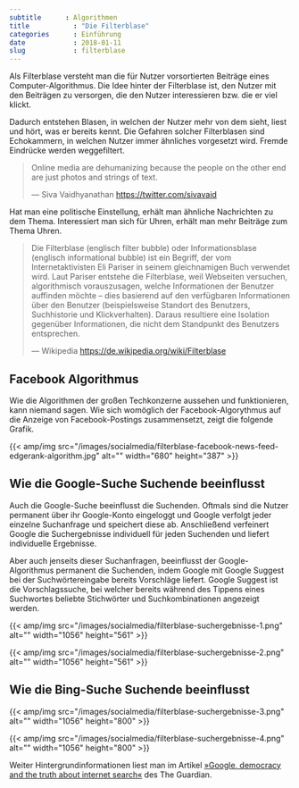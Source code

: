 ```yaml
---
subtitle      : Algorithmen
title           : "Die Filterblase"
categories      : Einführung
date            : 2018-01-11
slug            : filterblase
---
```

Als Filterblase versteht man die für Nutzer vorsortierten Beiträge eines Computer-Algorithmus. Die Idee hinter der Filterblase ist, den Nutzer mit den Beiträgen zu versorgen, die den Nutzer interessieren bzw. die er viel klickt.
<!-- readmore -->

Dadurch entstehen Blasen, in welchen der Nutzer mehr von dem sieht, liest und hört, was er bereits kennt. Die Gefahren solcher Filterblasen sind Echokammern, in welchen Nutzer immer ähnliches vorgesetzt wird. Fremde Eindrücke werden weggefiltert.

> Online media are dehumanizing because the people on the other end are
> just photos and strings of text.
> 
> —  Siva Vaidhyanathan https://twitter.com/sivavaid 

Hat man eine politische Einstellung, erhält man ähnliche Nachrichten zu dem Thema. Interessiert man sich für Uhren, erhält man mehr Beiträge zum Thema Uhren.

> Die Filterblase (englisch filter bubble) oder Informationsblase
> (englisch informational bubble) ist ein Begriff, der vom
> Internetaktivisten Eli Pariser in seinem gleichnamigen Buch verwendet
> wird. Laut Pariser entstehe die Filterblase, weil Webseiten versuchen,
> algorithmisch vorauszusagen, welche Informationen der Benutzer
> auffinden möchte – dies basierend auf den verfügbaren Informationen
> über den Benutzer (beispielsweise Standort des Benutzers,
> Suchhistorie und Klickverhalten). Daraus resultiere eine Isolation
> gegenüber Informationen, die nicht dem Standpunkt des Benutzers
> entsprechen.
> 
> —  Wikipedia https://de.wikipedia.org/wiki/Filterblase 

## Facebook Algorithmus

Wie die Algorithmen der großen Techkonzerne aussehen und funktionieren,
kann niemand sagen. Wie sich womöglich der Facebook-Algorythmus auf die
Anzeige von Facebook-Postings zusammensetzt, zeigt die folgende
Grafik.

{{< amp/img src="/images/socialmedia/filterblase-facebook-news-feed-edgerank-algorithm.jpg" alt="" width="680" height="387" >}}

## Wie die Google-Suche Suchende beeinflusst

Auch die Google-Suche beeinflusst die Suchenden. Oftmals sind die Nutzer
permanent über ihr Google-Konto eingeloggt und Google verfolgt jeder
einzelne Suchanfrage und speichert diese ab. Anschließend verfeinert
Google die Suchergebnisse individuell für jeden Suchenden und liefert
individuelle Ergebnisse.

Aber auch jenseits dieser Suchanfragen, beeinflusst der
Google-Algorithmus permanent die Suchenden, indem Google mit Google
Suggest bei der Suchwörtereingabe bereits Vorschläge liefert. Google
Suggest ist die Vorschlagssuche, bei welcher bereits während des Tippens
eines Suchwortes beliebte Stichwörter und Suchkombinationen angezeigt
werden.

{{< amp/img src="/images/socialmedia/filterblase-suchergebnisse-1.png" alt="" width="1056" height="561" >}}

{{< amp/img src="/images/socialmedia/filterblase-suchergebnisse-2.png" alt="" width="1056" height="561" >}}

## Wie die Bing-Suche Suchende beeinflusst

{{< amp/img src="/images/socialmedia/filterblase-suchergebnisse-3.png" alt="" width="1056" height="800" >}}

{{< amp/img src="/images/socialmedia/filterblase-suchergebnisse-4.png" alt="" width="1056" height="800" >}}

Weiter Hintergrundinformationen liest man im Artikel [»Google, democracy and the truth about internet search«](https://www.theguardian.com/technology/2016/dec/04/google-democracy-truth-internet-search-facebook) des The Guardian.